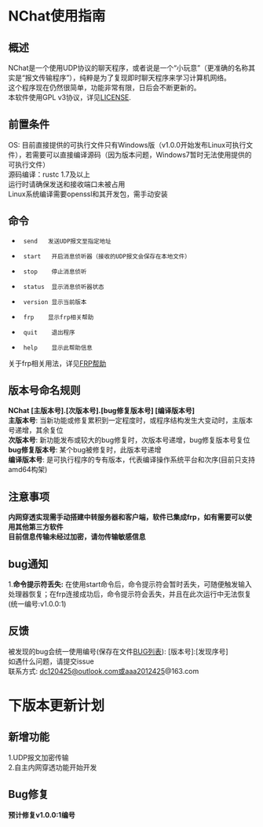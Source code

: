 # NChat使用指南
## 概述

NChat是一个使用UDP协议的聊天程序，或者说是一个“小玩意”（更准确的名称其实是“报文传输程序”），纯粹是为了复现即时聊天程序来学习计算机网络。  
这个程序现在仍然很简单，功能非常有限，日后会不断更新的。  
本软件使用GPL v3协议，详见[LICENSE](./LICENSE.txt).

## 前置条件

OS: 目前直接提供的可执行文件只有Windows版（v1.0.0开始发布Linux可执行文件），若需要可以直接编译源码（因为版本问题，Windows7暂时无法使用提供的可执行文件）  
源码编译：rustc 1.7及以上  
运行时请确保发送和接收端口未被占用  
Linux系统编译需要openssl和其开发包，需手动安装

 ## 命令

+      send   发送UDP报文至指定地址  
+      start   开启消息侦听器（接收的UDP报文会保存在本地文件）  
+      stop    停止消息侦听  
+      status  显示消息侦听器状态  
+      version 显示当前版本  
+      frp    显示frp相关帮助  
+      quit    退出程序
+      help    显示此帮助信息     
关于frp相关用法，详见[FRP帮助](./FRP_README.md)

## 版本号命名规则
**NChat [主版本号].[次版本号].[bug修复版本号] [编译版本号]**  
**主版本号**: 当新功能或修复累积到一定程度时，或程序结构发生大变动时，主版本号递增，其余复位  
**次版本号**: 新功能发布或较大的bug修复时，次版本号递增，bug修复版本号复位  
**bug修复版本号**: 某个bug被修复时，此版本号递增  
**编译版本号**: 是可执行程序的专有版本，代表编译操作系统平台和次序(目前只支持amd64构架)

 ## 注意事项

**内网穿透实现需手动搭建中转服务器和客户端，软件已集成frp，如有需要可以使用其他第三方软件  
目前信息传输未经过加密，请勿传输敏感信息**

## bug通知

1.**命令提示符丢失:**   在使用start命令后，命令提示符会暂时丢失，可随便触发输入处理器恢复；在frp连接成功后，命令提示符会丢失，并且在此次运行中无法恢复(统一编号:v1.0.0:1)

## 反馈

被发现的bug会统一使用编号(保存在文件[BUG列表](bug_list.txt)): [版本号]:[发现序号]  
如遇什么问题，请提交issue  
联系方式: dc120425@outlook.com或aaa2012425@163.com  

# 下版本更新计划
## 新增功能

1.UDP报文加密传输  
2.自主内网穿透功能开始开发

## Bug修复

**预计修复v1.0.0:1编号**